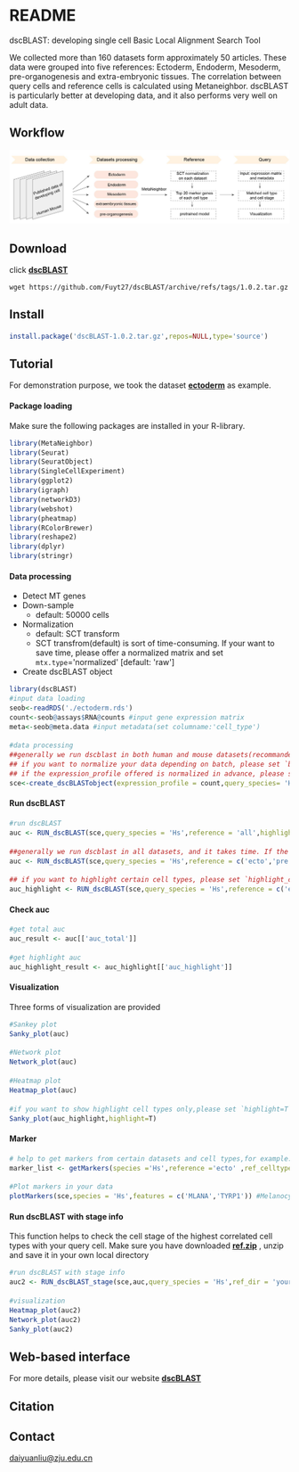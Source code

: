 # README

dscBLAST: developing single cell Basic Local Alignment Search Tool

We collected more than 160 datasets form approximately 50 articles. These data were grouped into five references: Ectoderm, Endoderm, Mesoderm, pre-organogenesis and extra-embryonic tissues. The correlation between query cells and reference cells is calculated using Metaneighbor. dscBLAST is particularly better at developing data, and it also performs very well on adult data.


## Workflow
![](Figure/workflow.jpg)

## **Download**
click **[dscBLAST](https://github.com/Fuyt27/dscBLAST/archive/refs/tags/1.0.2.tar.gz)**
```shell
wget https://github.com/Fuyt27/dscBLAST/archive/refs/tags/1.0.2.tar.gz
```

## **Install**
```R
install.package('dscBLAST-1.0.2.tar.gz',repos=NULL,type='source')
```

## **Tutorial**

For demonstration purpose, we took the dataset **[ectoderm](https://github.com/Fuyt27/dscBLAST/releases/download/1.0.2/ectoderm.rds)** as example.

#### Package loading
Make sure the following packages are installed in your R-library.
```R
library(MetaNeighbor)
library(Seurat)
library(SeuratObject)
library(SingleCellExperiment)
library(ggplot2)
library(igraph)
library(networkD3)
library(webshot)
library(pheatmap)
library(RColorBrewer)
library(reshape2)
library(dplyr)
library(stringr)
```

#### Data processing

- Detect MT genes
- Down-sample
  - default: 50000 cells
- Normalization
  - default: SCT transform
  - SCT transfrom(default) is sort of time-consuming. If your want to save time, please offer a normalized matrix and set  `mtx.type`='normalized' [default: 'raw']
- Create dscBLAST object

```R
library(dscBLAST)
#input data loading
seob<-readRDS('./ectoderm.rds')
count<-seob@assays$RNA@counts #input gene expression matrix
meta<-seob@meta.data #input metadata(set columname:'cell_type') 

#data processing
##generally we run dscblast in both human and mouse datasets(recommanded!), if you prefer to run dscblast for one species, please set ref_species ='single'.
## if you want to normalize your data depending on batch, please set `batch` ='your_batchname', which is expected to be offered in the meta data. This parameter would be take into account only when `mtx.type` is set as 'raw'.
## if the expression_profile offered is normalized in advance, please set `mtx.type` = 'normalized'.
sce<-create_dscBLASTobject(expression_profile = count,query_species= 'Hs',metadata = meta,downsample = 20000,batch ='default',mtx.type = 'raw',ref_species ='both')
```



#### Run dscBLAST

```R
#run dscBLAST
auc <- RUN_dscBLAST(sce,query_species = 'Hs',reference = 'all',highlight_celltype=NULL)

##generally we run dscblast in all datasets, and it takes time. If the origin of query cells is known and you prefer to run dscblast using certain reference, please change the option `reference` ,for example:
auc <- RUN_dscBLAST(sce,query_species = 'Hs',reference = c('ecto','pre'),highlight_celltype=NULL)

## if you want to highlight certain cell types, please set `highlight_celltype`  
auc_highlight <- RUN_dscBLAST(sce,query_species = 'Hs',reference = c('ecto','pre'),highlight_celltype='Melanocyte')
```

#### Check auc
```R
#get total auc 
auc_result <- auc[['auc_total']]

#get highlight auc 
auc_highlight_result <- auc_highlight[['auc_highlight']]
```


#### Visualization
Three forms of visualization are provided

```R
#Sankey plot
Sanky_plot(auc)

#Network plot
Network_plot(auc)

#Heatmap plot
Heatmap_plot(auc)

#if you want to show highlight cell types only,please set `highlight=T`
Sanky_plot(auc_highlight,highlight=T)
```



#### Marker

```R
# help to get markers from certain datasets and cell types,for example:
marker_list <- getMarkers(species ='Hs',reference ='ecto' ,ref_celltype ='Melanocyte',ref_dataset ='Eye_Han' ,marker_top_n =20)

#Plot markers in your data
plotMarkers(sce,species = 'Hs',features = c('MLANA','TYRP1')) #Melanocyte markers
```



#### Run dscBLAST with stage info
This function helps to check the cell stage of the highest correlated cell types with your query cell. Make sure you have downloaded  **[ref.zip](https://github.com/Fuyt27/dscBLAST/releases/download/1.0.2/ref.zip)** , unzip and save it in your own local directory
```R
#run dscBLAST with stage info
auc2 <- RUN_dscBLAST_stage(sce,auc,query_species = 'Hs',ref_dir = 'your_local_dir')

#visualization
Heatmap_plot(auc2)
Network_plot(auc2)
Sanky_plot(auc2)
```

## Web-based interface
For more details, please visit our website **[dscBLAST](http://bis.zju.edu.cn/dscblast/index.html)**


## Citation


## Contact
daiyuanliu@zju.edu.cn
